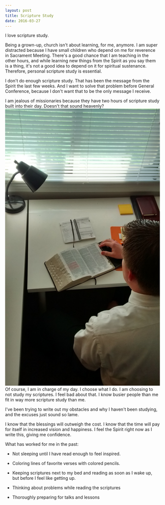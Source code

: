 ```yaml
---
layout: post
title: Scripture Study
date: 2016-03-27
---
```


I love scripture study.

Being a grown-up, church isn't about learning, for me, anymore. I am super distracted because I have small children who depend on me for reverence in Sacrament Meeting.  There's a good chance that I am teaching in the other hours, and while learning new things from the Spirit as you say them is a thing, it's not a good idea to depend on it for spiritual sustenance. Therefore, personal scripture study is essential.

I don't do enough scripture study. That has been the message from the Spirit the last few weeks.  And I want to solve that problem before General Conference, because I don't want that to be the only message I receive.

I am jealous of missionaries because they have two hours of scripture study built into their day. Doesn't that sound heavenly?
![missionary scripture study](/post-images/missionary-study.jpg)
Of course, I am in charge of my day.  I choose what I do.  I am choosing to not study my scriptures.  I feel bad about that. I know busier people than me fit in way more scripture study than me.

I've been trying to write out my obstacles and why I haven't been studying, and the excuses just sound so lame.

I know that the blessings will outweigh the cost.  I know that the time will pay for itself in increased vision and happiness. I feel the Spirit right now as I write this, giving me confidence.

What has worked for me in the past:

  - Not sleeping until I have read enough to feel inspired.

  - Coloring lines of favorite verses with colored pencils.

  - Keeping scriptures next to my bed and reading as soon as I wake up, but before I feel like getting up.

  - Thinking about problems while reading the scriptures

  - Thoroughly preparing for talks and lessons
